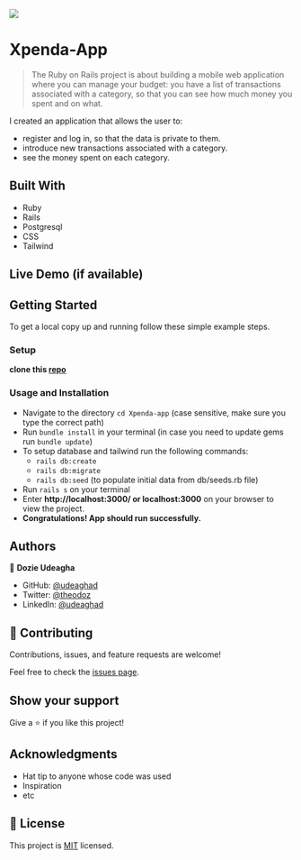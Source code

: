 [![](https://img.shields.io/badge/Microverse-Dozie%20Udeagha-blueviolet)](https://github.com/udeaghad)

# Xpenda-App

> The Ruby on Rails project is about building a mobile web application where you can manage your budget: you have a list of transactions associated with a category, so that you can see how much money you spent and on what. 

I created an application that allows the user to:
- register and log in, so that the data is private to them.
- introduce new transactions associated with a category.
- see the money spent on each category.


## Built With

- Ruby
- Rails
- Postgresql
- CSS
- Tailwind

## Live Demo (if available)


## Getting Started

To get a local copy up and running follow these simple example steps.
### Setup
 **clone this [repo](https://github.com/udeaghad/Xpenda-app)**

### Usage and Installation
- Navigate to the directory `cd Xpenda-app` (case sensitive, make sure you type the correct path)
- Run `bundle install` in your terminal (in case you need to update gems run `bundle update`)
- To setup database and tailwind run the following commands:
  - `rails db:create`
  - `rails db:migrate`
  - `rails db:seed` (to populate initial data from db/seeds.rb file)  
- Run `rails s` on your terminal
- Enter **http://localhost:3000/ or localhost:3000** on your browser to view the project.
- **Congratulations! App should run successfully.**
## Authors

👤 **Dozie Udeagha**

- GitHub: [@udeaghad](https://github.com/udeaghad)
- Twitter: [@theodoz](https://twitter.com/theodoz)
- LinkedIn: [@udeaghad](https://www.linkedin.com/in/dozie-udeagha/)
## 🤝 Contributing

Contributions, issues, and feature requests are welcome!

Feel free to check the [issues page](https://github.com/udeaghad/Xpenda-app/issues/).

## Show your support

Give a ⭐️ if you like this project!

## Acknowledgments

- Hat tip to anyone whose code was used
- Inspiration
- etc

## 📝 License

This project is [MIT](./LICENSE) licensed.
